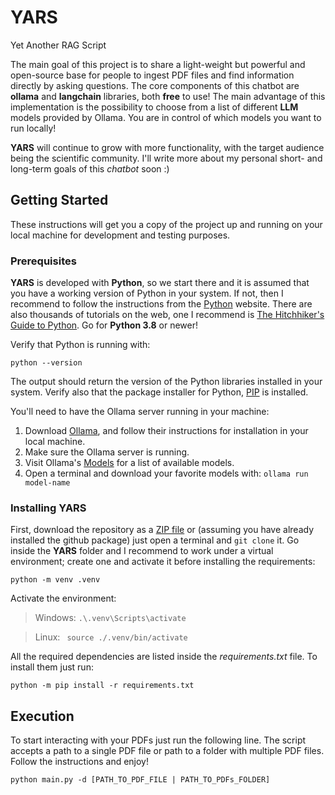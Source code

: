 # YARS
Yet Another RAG Script

The main goal of this project is to share a light-weight but powerful and open-source base for people to ingest PDF files and find information directly by asking questions. The core components of this chatbot are **ollama** and **langchain** libraries, both **free** to use! The main advantage of this implementation is the possibility to choose from a list of different **LLM** models provided by Ollama. You are in control of which models you want to run locally!

**YARS** will continue to grow with more functionality, with the target audience being the scientific community. I'll write more about my personal short- and long-term goals of this *chatbot* soon :)

## Getting Started

These instructions will get you a copy of the project up and running on your local machine for development and testing purposes.

### Prerequisites

**YARS** is developed with **Python**, so we start there and it is assumed that you have a working version of Python in your system. If not, then I recommend to follow the instructions from the [Python](https://www.python.org/) website. There are also thousands of tutorials on the web, one I recommend is [The Hitchhiker's Guide to Python](https://docs.python-guide.org/starting/installation/#installation). Go for **Python 3.8** or newer!

Verify that Python is running with:
```
python --version
```
The output should return the version of the Python libraries installed in your system. Verify also that the package installer for Python, [PIP](https://pip.pypa.io/en/stable/installation/) is installed.

You'll need to have the Ollama server running in your machine:

1. Download [Ollama](https://ollama.com/download), and follow their instructions for installation in your local machine.
2. Make sure the Ollama server is running.
3. Visit Ollama's [Models](https://ollama.com/library) for a list of available models.
4. Open a terminal and download your favorite models with: `ollama run model-name`

### Installing YARS

First, download the repository as a [ZIP file](https://github.com/apolo74/YARS/archive/refs/heads/main.zip) or (assuming you have already installed the github package) just open a terminal and `git clone` it. Go inside the **YARS** folder and I recommend to work under a virtual environment; create one and activate it before installing the requirements:
```
python -m venv .venv
```
Activate the environment:
> Windows:
    ```
    .\.venv\Scripts\activate
    ```

> Linux: 
    ``` 
    source ./.venv/bin/activate 
    ```

All the required dependencies are listed inside the *requirements.txt* file. To install them just run:
```
python -m pip install -r requirements.txt
```

## Execution
To start interacting with your PDFs just run the following line. The script accepts a path to a single PDF file or path to a folder with multiple PDF files. Follow the instructions and enjoy!
```
python main.py -d [PATH_TO_PDF_FILE | PATH_TO_PDFs_FOLDER]
```
